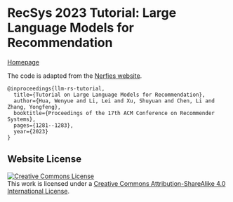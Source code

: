 # RecSys 2023 Tutorial: Large Language Models for Recommendation
[Homepage](https://wenyueh.github.io/LLM4RS-tutorial-recsys2023/)

The code is adapted from the [Nerfies website](https://nerfies.github.io).

```
@inproceedings{llm-rs-tutorial,
  title={Tutorial on Large Language Models for Recommendation},
  author={Hua, Wenyue and Li, Lei and Xu, Shuyuan and Chen, Li and Zhang, Yongfeng},
  booktitle={Proceedings of the 17th ACM Conference on Recommender Systems},
  pages={1281--1283},
  year={2023}
}
```

## Website License
<a rel="license" href="http://creativecommons.org/licenses/by-sa/4.0/"><img alt="Creative Commons License" style="border-width:0" src="https://i.creativecommons.org/l/by-sa/4.0/88x31.png" /></a><br />This work is licensed under a <a rel="license" href="http://creativecommons.org/licenses/by-sa/4.0/">Creative Commons Attribution-ShareAlike 4.0 International License</a>.
